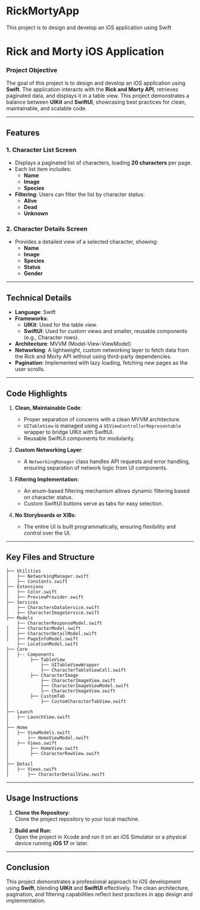 # RickMortyApp
This project is to design and develop an iOS application using Swift

# Rick and Morty iOS Application  

### **Project Objective**  
The goal of this project is to design and develop an iOS application using **Swift**. The application interacts with the **Rick and Morty API**, retrieves paginated data, and displays it in a table view. This project demonstrates a balance between **UIKit** and **SwiftUI**, showcasing best practices for clean, maintainable, and scalable code.

---

## **Features**  

### **1. Character List Screen**  
- Displays a paginated list of characters, loading **20 characters** per page.
- Each list item includes:  
  - **Name**  
  - **Image**  
  - **Species**  
- **Filtering**: Users can filter the list by character status:  
  - **Alive**  
  - **Dead**  
  - **Unknown**  

### **2. Character Details Screen**  
- Provides a detailed view of a selected character, showing:  
  - **Name**  
  - **Image**  
  - **Species**  
  - **Status**  
  - **Gender**  

---

## **Technical Details**  

- **Language**: Swift  
- **Frameworks**:  
  - **UIKit**: Used for the table view.  
  - **SwiftUI**: Used for custom views and smaller, reusable components (e.g., Character rows).  
- **Architecture**: MVVM (Model-View-ViewModel)  
- **Networking**: A lightweight, custom networking layer to fetch data from the Rick and Morty API without using third-party dependencies.  
- **Pagination**: Implemented with lazy loading, fetching new pages as the user scrolls.  

---

## **Code Highlights**  

1. **Clean, Maintainable Code**:  
   - Proper separation of concerns with a clean MVVM architecture.  
   - `UITableView` is managed using a `UIViewControllerRepresentable` wrapper to bridge UIKit with SwiftUI.  
   - Reusable SwiftUI components for modularity.  

2. **Custom Networking Layer**:  
   - A `NetworkingManager` class handles API requests and error handling, ensuring separation of network logic from UI components.

3. **Filtering Implementation**:  
   - An enum-based filtering mechanism allows dynamic filtering based on character status.  
   - Custom SwiftUI buttons serve as tabs for easy selection.  

4. **No Storyboards or XIBs**:  
   - The entire UI is built programmatically, ensuring flexibility and control over the UI.

---

## **Key Files and Structure**  

```
├── Utilities  
│   ├── NetworkingManager.swift  
│   ├── Constants.swift  
├── Extensions  
│   ├── Color.swift  
│   ├── PreviewProvider.swift  
├── Services  
│   ├── CharactersDataService.swift  
│   ├── CharacterImageService.swift  
├── Models  
    ├── CharacterResponseModel.swift  
│   ├── CharacterModel.swift  
│   ├── CharacterDetailModel.swift  
│   ├── PageInfoModel.swift 
    ├── LocationModel.swift  
├── Core  
│   ├-- Components
│        ├── TableView
│            ├── UITableViewWrapper  
│            ├── CharacterTableViewCell.swift  
│        ├── CharacterImage  
│            ├── CharacterImageView.swift  
│            ├── CharacterImageViewModel.swift
│            ├── CharacterImageView.swift
│        ├── CustomTab  
│            ├── CustomCharacterTabView.swift  
│
├── Launch  
│   ├── LaunchView.swift  
│ 
├── Home  
│   ├── ViewModels.swift  
│       ├── HomeViewModel.swift  
│   ├── Views.swift  
│        ├── HomeView.swift  
│        ├── CharacterRowView.swift        
│
├── Detail  
│   ├── Views.swift  
│       ├── CharacterDetailView.swift  
```

---

## **Usage Instructions**  

1. **Clone the Repository**:  
   Clone the project repository to your local machine.  

2. **Build and Run**:  
   Open the project in Xcode and run it on an iOS Simulator or a physical device running **iOS 17** or later.

---

## **Conclusion**  

This project demonstrates a professional approach to iOS development using **Swift**, blending **UIKit** and **SwiftUI** effectively. The clean architecture, pagination, and filtering capabilities reflect best practices in app design and implementation.  

